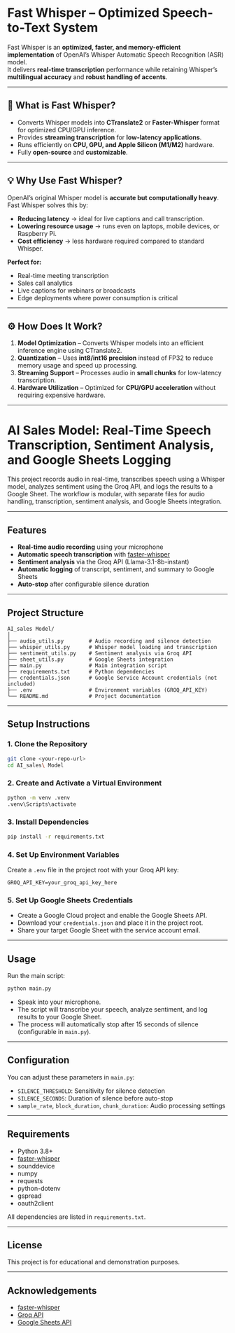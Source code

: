 # Fast Whisper – Optimized Speech-to-Text System

Fast Whisper is an **optimized, faster, and memory-efficient implementation** of OpenAI’s Whisper Automatic Speech Recognition (ASR) model.  
It delivers **real-time transcription** performance while retaining Whisper’s **multilingual accuracy** and **robust handling of accents**.

---

## 🚀 What is Fast Whisper?
- Converts Whisper models into **CTranslate2** or **Faster-Whisper** format for optimized CPU/GPU inference.  
- Provides **streaming transcription** for **low-latency applications**.  
- Runs efficiently on **CPU, GPU, and Apple Silicon (M1/M2)** hardware.  
- Fully **open-source** and **customizable**.

---

## 💡 Why Use Fast Whisper?
OpenAI’s original Whisper model is **accurate but computationally heavy**. Fast Whisper solves this by:  

- **Reducing latency** → ideal for live captions and call transcription.  
- **Lowering resource usage** → runs even on laptops, mobile devices, or Raspberry Pi.  
- **Cost efficiency** → less hardware required compared to standard Whisper.

**Perfect for:**
- Real-time meeting transcription  
- Sales call analytics  
- Live captions for webinars or broadcasts  
- Edge deployments where power consumption is critical  

---

## ⚙ How Does It Work?
1. **Model Optimization** – Converts Whisper models into an efficient inference engine using CTranslate2.  
2. **Quantization** – Uses **int8/int16 precision** instead of FP32 to reduce memory usage and speed up processing.  
3. **Streaming Support** – Processes audio in **small chunks** for low-latency transcription.  
4. **Hardware Utilization** – Optimized for **CPU/GPU acceleration** without requiring expensive hardware.  

---
# AI Sales Model: Real-Time Speech Transcription, Sentiment Analysis, and Google Sheets Logging

This project records audio in real-time, transcribes speech using a Whisper model, analyzes sentiment using the Groq API, and logs the results to a Google Sheet. The workflow is modular, with separate files for audio handling, transcription, sentiment analysis, and Google Sheets integration.

---

## Features

- **Real-time audio recording** using your microphone
- **Automatic speech transcription** with [faster-whisper](https://github.com/SYSTRAN/faster-whisper)
- **Sentiment analysis** via the Groq API (Llama-3.1-8b-instant)
- **Automatic logging** of transcript, sentiment, and summary to Google Sheets
- **Auto-stop** after configurable silence duration

---

## Project Structure

```
AI_sales Model/
│
├── audio_utils.py        # Audio recording and silence detection
├── whisper_utils.py      # Whisper model loading and transcription
├── sentiment_utils.py    # Sentiment analysis via Groq API
├── sheet_utils.py        # Google Sheets integration
├── main.py               # Main integration script
├── requirements.txt      # Python dependencies
├── credentials.json      # Google Service Account credentials (not included)
├── .env                  # Environment variables (GROQ_API_KEY)
└── README.md             # Project documentation
```

---

## Setup Instructions

### 1. Clone the Repository

```sh
git clone <your-repo-url>
cd AI_sales\ Model
```

### 2. Create and Activate a Virtual Environment

```sh
python -m venv .venv
.venv\Scripts\activate
```

### 3. Install Dependencies

```sh
pip install -r requirements.txt
```

### 4. Set Up Environment Variables

Create a `.env` file in the project root with your Groq API key:

```
GROQ_API_KEY=your_groq_api_key_here
```

### 5. Set Up Google Sheets Credentials

- Create a Google Cloud project and enable the Google Sheets API.
- Download your `credentials.json` and place it in the project root.
- Share your target Google Sheet with the service account email.

---

## Usage

Run the main script:

```sh
python main.py
```

- Speak into your microphone.
- The script will transcribe your speech, analyze sentiment, and log results to your Google Sheet.
- The process will automatically stop after 15 seconds of silence (configurable in `main.py`).

---

## Configuration

You can adjust these parameters in `main.py`:

- `SILENCE_THRESHOLD`: Sensitivity for silence detection
- `SILENCE_SECONDS`: Duration of silence before auto-stop
- `sample_rate`, `block_duration`, `chunk_duration`: Audio processing settings

---

## Requirements

- Python 3.8+
- [faster-whisper](https://github.com/SYSTRAN/faster-whisper)
- sounddevice
- numpy
- requests
- python-dotenv
- gspread
- oauth2client

All dependencies are listed in `requirements.txt`.

---

## License

This project is for educational and demonstration purposes.

---

## Acknowledgements

- [faster-whisper](https://github.com/SYSTRAN/faster-whisper)
- [Groq API](https://console.groq.com/)
- [Google Sheets API](https://developers.google.com/sheets/api)